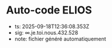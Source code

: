 # Auto-code ELIOS
- ts: 2025-09-18T12:36:08.353Z
- sig: ∞.je.toi.nous.432.528
- note: fichier généré automatiquement